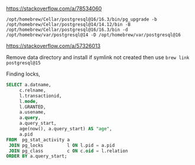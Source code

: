 https://stackoverflow.com/a/78534060

`/opt/homebrew/Cellar/postgresql@16/16.3/bin/pg_upgrade -b /opt/homebrew/Cellar/postgresql@14/14.12/bin -B /opt/homebrew/Cellar/postgresql@16/16.3/bin -d /opt/homebrew/var/postgresql@14 -D /opt/homebrew/var/postgresql@16`

https://stackoverflow.com/a/57326013

Remove data directory and install if symlink not created then use `brew link postgresql@15`

Finding locks,

```sql
SELECT a.datname,
     c.relname,
     l.transactionid,
     l.mode,
     l.GRANTED,
     a.usename,
     a.query, 
     a.query_start,
     age(now(), a.query_start) AS "age", 
     a.pid 
FROM  pg_stat_activity a
 JOIN pg_locks         l ON l.pid = a.pid
 JOIN pg_class         c ON c.oid = l.relation
ORDER BY a.query_start;
```
